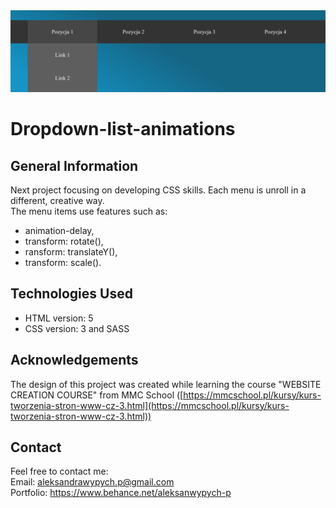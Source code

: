 <img src="/Screenshot.png"  alt="screen">

# Dropdown-list-animations

## General Information
Next project focusing on developing CSS skills. Each menu is unroll in a different, creative way.
<br>
The menu items use features such as:
- animation-delay,
- transform: rotate(),
- ransform: translateY(), 
- transform: scale().

## Technologies Used
- HTML version: 5
- CSS version: 3 and SASS

## Acknowledgements
The design of this project was created while learning the course "WEBSITE CREATION COURSE" from MMC School ([https://mmcschool.pl/kursy/kurs-tworzenia-stron-www-cz-3.html](https://mmcschool.pl/kursy/kurs-tworzenia-stron-www-cz-3.html))

## Contact
Feel free to contact me: <br>
Email: aleksandrawypych.p@gmail.com<br>
Portfolio: https://www.behance.net/aleksanwypych-p
